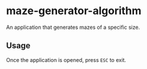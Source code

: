 # maze-generator-algorithm
An application that generates mazes of a specific size.

## Usage
Once the application is opened, press `ESC` to exit.
